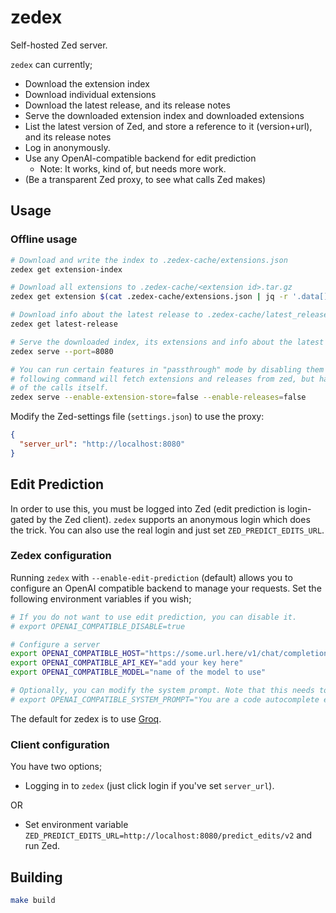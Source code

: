 # zedex

Self-hosted Zed server.

`zedex` can currently;
* Download the extension index
* Download individual extensions
* Download the latest release, and its release notes
* Serve the downloaded extension index and downloaded extensions
* List the latest version of Zed, and store a reference to it (version+url), and its release notes
* Log in anonymously.
* Use any OpenAI-compatible backend for edit prediction
  * Note: It works, kind of, but needs more work.
* (Be a transparent Zed proxy, to see what calls Zed makes)

## Usage

### Offline usage
```sh
# Download and write the index to .zedex-cache/extensions.json
zedex get extension-index

# Download all extensions to .zedex-cache/<extension id>.tar.gz
zedex get extension $(cat .zedex-cache/extensions.json | jq -r '.data[].id' | xargs)

# Download info about the latest release to .zedex-cache/latest_release.json
zedex get latest-release

# Serve the downloaded index, its extensions and info about the latest release
zedex serve --port=8080

# You can run certain features in "passthrough" mode by disabling them in zedex. The
# following command will fetch extensions and releases from zed, but handle the rest
# of the calls itself.
zedex serve --enable-extension-store=false --enable-releases=false
```

Modify the Zed-settings file (`settings.json`) to use the proxy:
```json
{
  "server_url": "http://localhost:8080"
}
```

## Edit Prediction
In order to use this, you must be logged into Zed (edit prediction is login-gated by the Zed client). `zedex` supports an anonymous login which does the trick. You can also use the real login and just set `ZED_PREDICT_EDITS_URL`.

### Zedex configuration
Running `zedex` with `--enable-edit-prediction` (default) allows you to configure an OpenAI compatible backend to manage your requests. Set the following environment variables if you wish;
```sh
# If you do not want to use edit prediction, you can disable it.
# export OPENAI_COMPATIBLE_DISABLE=true

# Configure a server
export OPENAI_COMPATIBLE_HOST="https://some.url.here/v1/chat/completions"
export OPENAI_COMPATIBLE_API_KEY="add your key here"
export OPENAI_COMPATIBLE_MODEL="name of the model to use"

# Optionally, you can modify the system prompt. Note that this needs to keep some special tokens intact that Zed ships in its requests. You'll probably need to dig through the zedex source to find how we do it at the moment.
# export OPENAI_COMPATIBLE_SYSTEM_PROMPT="You are a code autocomplete engine."
```

The default for zedex is to use [Groq](https://groq.com/).

### Client configuration
You have two options;
* Logging in to `zedex` (just click login if you've set `server_url`).

OR

* Set environment variable `ZED_PREDICT_EDITS_URL=http://localhost:8080/predict_edits/v2` and run Zed.

## Building

```sh
make build
```
